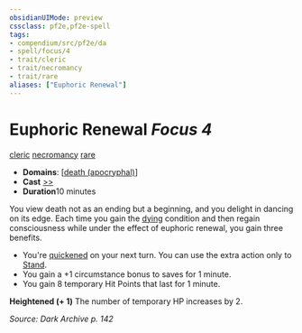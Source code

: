 ```yaml
---
obsidianUIMode: preview
cssclass: pf2e,pf2e-spell
tags:
- compendium/src/pf2e/da
- spell/focus/4
- trait/cleric
- trait/necromancy
- trait/rare
aliases: ["Euphoric Renewal"]
---
```

# Euphoric Renewal *Focus 4*   
[cleric](../../rules/traits/cleric.md)  [necromancy](../../rules/traits/necromancy.md)  [rare](../../rules/traits/rare.md)  

- **Domains**: [[death (apocryphal)](../setting/domains.md#Death%20(apocryphal))]
- **Cast** [>>](../../rules/core-rulebook/chapter-9-playing-the-game.md#Actions "Two-Action") 
- **Duration**10 minutes

You view death not as an ending but a beginning, and you delight in dancing on its edge. Each time you gain the [dying](../../rules/conditions.md#Dying) condition and then regain consciousness while under the effect of euphoric renewal, you gain three benefits.

- You're [quickened](../../rules/conditions.md#Quickened) on your next turn. You can use the extra action only to [Stand](../../rules/actions/stand.md).
- You gain a +1 circumstance bonus to saves for 1 minute.
- You gain 8 temporary Hit Points that last for 1 minute.

**Heightened (+ 1)** The number of temporary HP increases by 2.

*Source: Dark Archive p. 142*